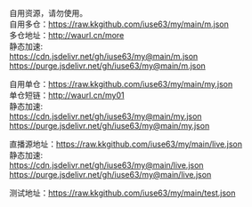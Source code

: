 自用资源，请勿使用。<br>
自用多仓：https://raw.kkgithub.com/iuse63/my/main/m.json<br>
多仓地址：http://waurl.cn/more<br>
静态加速:<br>
https://cdn.jsdelivr.net/gh/iuse63/my@main/m.json<br>
https://purge.jsdelivr.net/gh/iuse63/my@main/m.json<br>


自用单仓：https://raw.kkgithub.com/iuse63/my/main/my.json<br>
单仓短链：http://waurl.cn/my01<br>
静态加速:<br>
https://cdn.jsdelivr.net/gh/iuse63/my@main/my.json<br>
https://purge.jsdelivr.net/gh/iuse63/my@main/my.json<br>


直播源地址：https://raw.kkgithub.com/iuse63/my/main/live.json<br>
静态加速:<br>
https://cdn.jsdelivr.net/gh/iuse63/my@main/live.json<br>
https://purge.jsdelivr.net/gh/iuse63/my@main/live.json<br>

测试地址：https://raw.kkgithub.com/iuse63/my/main/test.json<br>






